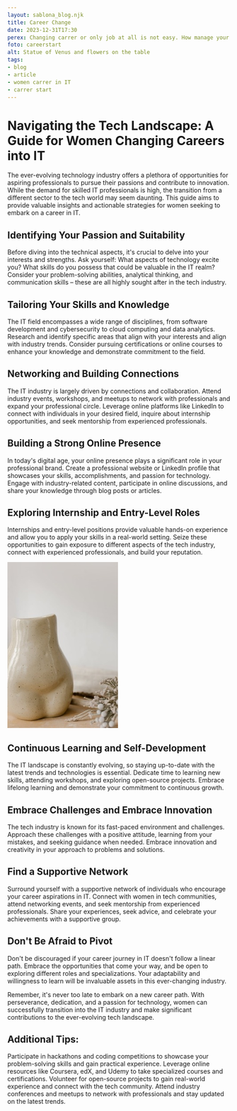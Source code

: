 ```yaml
---
layout: sablona_blog.njk
title: Career Change
date: 2023-12-31T17:30
perex: Changing carrer or only job at all is not easy. How manage your Career start in IT sector the best way?
foto: careerstart
alt: Statue of Venus and flowers on the table
tags: 
- blog
- article
- women carrer in IT
- carrer start
---
```

# Navigating the Tech Landscape: A Guide for Women Changing Careers into IT

The ever-evolving technology industry offers a plethora of opportunities for aspiring professionals to pursue their passions and contribute to innovation. While the demand for skilled IT professionals is high, the transition from a different sector to the tech world may seem daunting. This guide aims to provide valuable insights and actionable strategies for women seeking to embark on a career in IT.

## Identifying Your Passion and Suitability

Before diving into the technical aspects, it's crucial to delve into your interests and strengths. Ask yourself: What aspects of technology excite you? What skills do you possess that could be valuable in the IT realm? Consider your problem-solving abilities, analytical thinking, and communication skills – these are all highly sought after in the tech industry.

## Tailoring Your Skills and Knowledge

The IT field encompasses a wide range of disciplines, from software development and cybersecurity to cloud computing and data analytics. Research and identify specific areas that align with your interests and align with industry trends. Consider pursuing certifications or online courses to enhance your knowledge and demonstrate commitment to the field.

## Networking and Building Connections

The IT industry is largely driven by connections and collaboration. Attend industry events, workshops, and meetups to network with professionals and expand your professional circle. Leverage online platforms like LinkedIn to connect with individuals in your desired field, inquire about internship opportunities, and seek mentorship from experienced professionals.

## Building a Strong Online Presence

In today's digital age, your online presence plays a significant role in your professional brand. Create a professional website or LinkedIn profile that showcases your skills, accomplishments, and passion for technology. Engage with industry-related content, participate in online discussions, and share your knowledge through blog posts or articles.

## Exploring Internship and Entry-Level Roles

Internships and entry-level positions provide valuable hands-on experience and allow you to apply your skills in a real-world setting. Seize these opportunities to gain exposure to different aspects of the tech industry, connect with experienced professionals, and build your reputation.

![Statue Venusa and flower on table](/images/blog/careerstart.jpg)

## Continuous Learning and Self-Development

The IT landscape is constantly evolving, so staying up-to-date with the latest trends and technologies is essential. Dedicate time to learning new skills, attending workshops, and exploring open-source projects. Embrace lifelong learning and demonstrate your commitment to continuous growth.

## Embrace Challenges and Embrace Innovation

The tech industry is known for its fast-paced environment and challenges. Approach these challenges with a positive attitude, learning from your mistakes, and seeking guidance when needed. Embrace innovation and creativity in your approach to problems and solutions.

## Find a Supportive Network

Surround yourself with a supportive network of individuals who encourage your career aspirations in IT. Connect with women in tech communities, attend networking events, and seek mentorship from experienced professionals. Share your experiences, seek advice, and celebrate your achievements with a supportive group.

## Don't Be Afraid to Pivot

Don't be discouraged if your career journey in IT doesn't follow a linear path. Embrace the opportunities that come your way, and be open to exploring different roles and specializations. Your adaptability and willingness to learn will be invaluable assets in this ever-changing industry.

Remember, it's never too late to embark on a new career path. With perseverance, dedication, and a passion for technology, women can successfully transition into the IT industry and make significant contributions to the ever-evolving tech landscape.

## Additional Tips:

Participate in hackathons and coding competitions to showcase your problem-solving skills and gain practical experience.
Leverage online resources like Coursera, edX, and Udemy to take specialized courses and certifications.
Volunteer for open-source projects to gain real-world experience and connect with the tech community.
Attend industry conferences and meetups to network with professionals and stay updated on the latest trends.